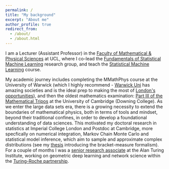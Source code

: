 ```yaml
---
permalink: /
title: "My background"
excerpt: "About me"
author_profile: true
redirect_from: 
  - /about/
  - /about.html
---
```


I am a Lecturer  (Assistant Professor) in the [Faculty of Mathematical & Physical Sciences](https://www.ucl.ac.uk/mathematical-physical-sciences/mathematical-physical-sciences-0) at UCL, where I co-lead the 
[Fundamentals of Statistical Machine Learning](https://fsml-ucl.github.io/) research group, and teach the [Statistical Machine Learning](https://www.ucl.ac.uk/module-catalogue/modules/statistical-machine-learning-STAT0042) course.

My academic journey includes completing the MMathPhys course at the University of Warwick (which I highly recommend - [Warwick Uni](https://www.warwicksu.com/) has amazing societies and is the ideal prep to making the most of [London's opportunities](https://alebarp.github.io/dance/)), and then the oldest mathematics examination: [Part III of the Mathematical Tripos](https://www.dpmms.cam.ac.uk/~twk/PartIII.pdf) at the University of Cambridge (Downing College).
As we enter the large data sets era, there is a growing necessity to extend the boundaries of mathematical physics, both in terms of tools and mindset, beyond their traditional confines, in order to develop a foundational understanding of data sciences.
This motivated my doctoral research in statistics at Imperial College London and Postdoc at Cambridge, more specfically on numerical integration, Markov Chain Monte Carlo and statistical model inference, which aim to sample and approximate complex distributions (see my [thesis](https://spiral.imperial.ac.uk/bitstream/10044/1/84749/1/Barp-A-A-2020-PhD-Thesis.pdf) introducing the bracket-measure formalism).
For a couple of months I was a [senior research associate](https://www.turing.ac.uk/people/research-associates/alessandro-barp) at the Alan Turing Institute, working on geometric deep learning and network science within the [Turing-Roche partnership](https://www.turing.ac.uk/research/research-projects/alan-turing-institute-roche-strategic-partnership).




 
